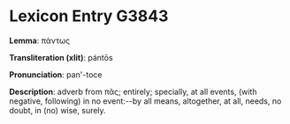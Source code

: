 # Lexicon Entry G3843

**Lemma**: πάντως

**Transliteration (xlit)**: pántōs

**Pronunciation**: pan'-toce

**Description**:
adverb from πᾶς; entirely; specially, at all events, (with negative, following) in no event:--by all means, altogether, at all, needs, no doubt, in (no) wise, surely.
